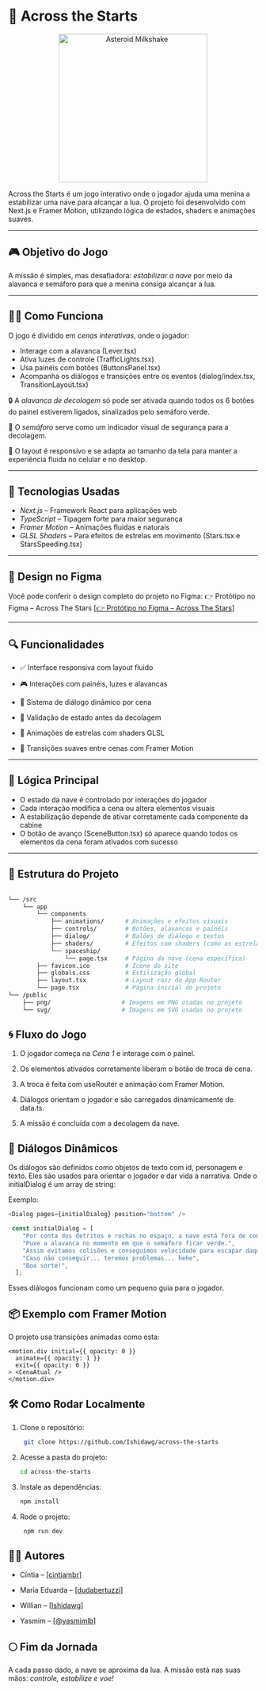 # 🌠 Across the Starts
<p align="center">
  <img src="https://github.com/Ishidawg/across-the-starts/blob/main/public/svg/asteroid-milkshake.svg" alt="Asteroid Milkshake" width="300"/>
</p>

Across the Starts é um jogo interativo onde o jogador ajuda uma menina a estabilizar uma nave para alcançar a lua. O projeto foi desenvolvido com Next.js e Framer Motion, utilizando lógica de estados, shaders e animações suaves.

---

## 🎮 Objetivo do Jogo

A missão é simples, mas desafiadora: *estabilizar a nave* por meio da alavanca e semáforo para que a menina consiga alcançar a lua.

---

## 👩‍🚀 Como Funciona


O jogo é dividido em *cenas interativas*, onde o jogador:
- Interage com a alavanca (Lever.tsx)
- Ativa luzes de controle (TrafficLights.tsx)
- Usa painéis com botões (ButtonsPanel.tsx)
- Acompanha os diálogos e transições entre os eventos (dialog/index.tsx, TransitionLayout.tsx)

🔒 A *alavanca de decolagem* só pode ser ativada quando todos os 6 botões do painel estiverem ligados, sinalizados pelo semáforo verde.

📶 O *semáforo* serve como um indicador visual de segurança para a decolagem.

📱 O layout é responsivo e se adapta ao tamanho da tela para manter a experiência fluida no celular e no desktop.


---

## 🔧 Tecnologias Usadas

- *Next.js* – Framework React para aplicações web
- *TypeScript* – Tipagem forte para maior segurança
- *Framer Motion* – Animações fluidas e naturais
- *GLSL Shaders* – Para efeitos de estrelas em movimento (Stars.tsx e StarsSpeeding.tsx)

---

## 🎨 Design no Figma
Você pode conferir o design completo do projeto no Figma:
👉 Protótipo no Figma – Across The Stars
 [[👉 Protótipo no Figma – Across The Stars]([https://github.com/dudabertuzzi](https://www.figma.com/design/VkxgO8PCUhGcEOAeKtKzsS/Across-The-Stars?m=auto&t=cq4iFGPb0loNX4wO-1))]

---

## 🔍 Funcionalidades

-   ✅ Interface responsiva com layout fluido
    
-   🎮 Interações com painéis, luzes e alavancas
    
-   💬 Sistema de diálogo dinâmico por cena
    
-   🚦 Validação de estado antes da decolagem
    
-   🌌 Animações de estrelas com shaders GLSL
    
-   🔄 Transições suaves entre cenas com Framer Motion
---

## 🧠 Lógica Principal

- O estado da nave é controlado por interações do jogador
- Cada interação modifica a cena ou altera elementos visuais
- A estabilização depende de ativar corretamente cada componente da cabine
- O botão de avanço (SceneButton.tsx) só aparece quando todos os elementos da cena foram ativados com sucesso

---

## 🧩 Estrutura do Projeto

```bash

└── /src
    └── app
        └── components
            ├── animations/      # Animações e efeitos visuais
            ├── controls/        # Botões, alavancas e painéis
            ├── dialog/          # Balões de diálogo e textos
            ├── shaders/         # Efeitos com shaders (como as estrelas)
            └── spaceship/
                └── page.tsx     # Página da nave (cena específica)
        ├── favicon.ico          # Ícone do site
        ├── globals.css          # Estilização global
        ├── layout.tsx           # Layout raiz do App Router
        └── page.tsx             # Página inicial do projeto
└── /public
    ├── png/                    # Imagens em PNG usadas no projeto
    └── svg/                    # Imagens em SVG usadas no projeto
```

## 🌀 Fluxo do Jogo

1.  O jogador começa na *Cena 1* e interage com o painel.
    
2.  Os elementos ativados corretamente liberam o botão de troca de cena.
    
3.  A troca é feita com useRouter e animação com Framer Motion.
    
4.  Diálogos orientam o jogador e são carregados dinamicamente de data.ts.
    
5.  A missão é concluída com a decolagem da nave.

## 💬 Diálogos Dinâmicos

Os diálogos são definidos como objetos de texto com id, personagem e texto. Eles são usados para orientar o jogador e dar vida à narrativa. Onde o initialDialog é um array de string:

Exemplo:
```ts
<Dialog pages={initialDialog} position="bottom" />

 const initialDialog = [
    "Por conta dos detritos e rochas no espaço, a nave está fora de controle!",
    "Puxe a alavanca no momento em que o semáforo ficar verde.",
    "Assim evitamos colisões e conseguimos velocidade para escapar daqui!",
    "Caso não conseguir... teremos problemas... hehe",
    "Boa sorte!",
  ];
```
Esses diálogos funcionam como um pequeno guia para o jogador.

## 📦 Exemplo com Framer Motion

O projeto usa transições animadas como esta:

```tsx
<motion.div initial={{ opacity: 0 }}
  animate={{ opacity: 1 }}
  exit={{ opacity: 0 }}
> <CenaAtual />
</motion.div>
```

## 🛠️ Como Rodar Localmente

1.  Clone o repositório:
    ```bash
     git clone https://github.com/Ishidawg/across-the-starts
    ```
2. Acesse a pasta do projeto:
    ```bash
   cd across-the-starts
   ``` 
3.  Instale as dependências:
    ```bash
    npm install
    ```
4. Rode o projeto:
   ``` bash
    npm run dev
    ```
## 👩‍💻 Autores
-   Cíntia – [[cintiambr](https://github.com/cintiambr)]
    
-   Maria Eduarda – [[dudabertuzzi](https://github.com/dudabertuzzi)]
    
-  Willian – [[Ishidawg](https://github.com/Ishidawg)]
    
-   Yasmim – [[@yasmimlb](https://github.com/yasmimlb)]


## 🌕 Fim da Jornada

A cada passo dado, a nave se aproxima da lua. A missão está nas suas mãos:  *controle, estabilize e voe!*
